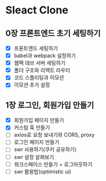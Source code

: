 # Sleact Clone

## 0장 프론트엔드 초기 세팅하기
- [x] 프론트엔드 세팅하기
- [x] babel과 webpack 설정하기
- [x] 웹팩 데브 서버 세팅하기
- [x] 폴더 구조와 리액트 라우터
- [x] 코드 스플리팅과 이모션
- [x] 이모션 추가 설정

## 1장 로그인, 회원가입 만들기
- [x] 회원가입 페이지 만들기
- [x] 커스텀 훅 만들기
- [ ] axios로 요청 보내기와 CORS, proxy
- [ ] 로그인 페이지 만들기
- [ ] swr 사용하기(쿠키 공유하기)
- [ ] swr 설정 살펴보기
- [ ] 워크스페이스 만들기 + 로그아웃하기
- [ ] swr 활용법(optimistic ui)